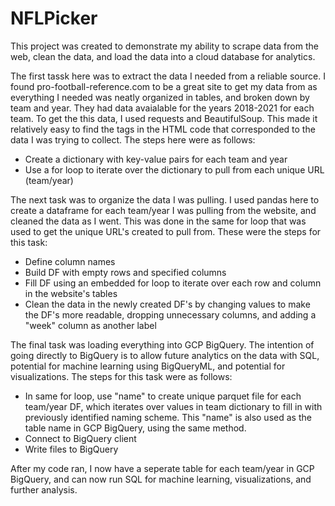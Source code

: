 # NFLPicker
This project was created to demonstrate my ability to scrape data from the web, clean the data, and load the data into a cloud database for analytics.

The first tassk here was to extract the data I needed from a reliable source. I found pro-football-reference.com to be a great site to get my data from as everything I needed was neatly organized in tables, and broken down by team and year. They had data avaialable for the years 2018-2021 for each team. To get the this data, I used requests and BeautifulSoup. This made it relatively easy to find the tags in the HTML code that corresponded to the data I was trying to collect. The steps here were as follows:

 - Create a dictionary with key-value pairs for each team and year
 - Use a for loop to iterate over the dictionary to pull from each unique URL (team/year)
 
The next task was to organize the data I was pulling. I used pandas here to create a dataframe for each team/year I was pulling from the website, and cleaned the data as I went. This was done in the same for loop that was used to get the unique URL's created to pull from. These were the steps for this task:
 
 - Define column names
 - Build DF with empty rows and specified columns
 - Fill DF using an embedded for loop to iterate over each row and column in the website's tables
 - Clean the data in the newly created DF's by changing values to make the DF's more readable, dropping unnecessary columns, and adding a "week" column as another label

The final task was loading everything into GCP BigQuery. The intention of going directly to BigQuery is to allow future analytics on the data with SQL, potential for machine learning using BigQueryML, and potential for visualizations. The steps for this task were as follows:

- In same for loop, use "name" to create unique parquet file for each team/year DF, which iterates over values in team dictionary to fill in with previously identified naming scheme. This "name" is also used as the table name in GCP BigQuery, using the same method.
- Connect to BigQuery client
- Write files to BigQuery

After my code ran, I now have a seperate table for each team/year in GCP BigQuery, and can now run SQL for machine learning, visualizations, and further analysis.
